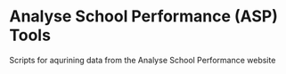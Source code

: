 # Analyse School Performance (ASP) Tools

Scripts for aqurining data from the Analyse School Performance website

